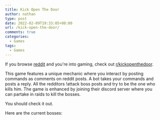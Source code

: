```yaml
---
title: Kick Open The Door
author: nathan
type: post
date: 2022-02-09T19:33:05+00:00
url: /kick-open-the-door/
comments: true
categories:
  - Games
tags:
  - Games
---
```

If you browse [reddit][1] and you're into gaming, check out [r/kickopenthedoor][2].

<!--more-->

This game features a unique mechanic where you interact by posting commands as comments on reddit posts. A bot takes your commands and posts a reply. All the redditors !attack boss posts and try to be the one who kills him. The game is enhanced by joining their discord server where you can partake in raids to kill the bosses.

You should check it out.

Here are the current bosses:
<div id="boss-list"></div>

 [1]: https://www.reddit.com
 [2]: https://www.reddit.com/r/kickopenthedoor

<style>
    div#boss-list {
        display: flex;
        flex-direction: row;
        width: 100%;
        flex-wrap: wrap;
    }
    .boss-info {
        background: #fff;
        border-radius: 2px;
        display: inline-block;
        min-height: 150px;
        margin: 1rem;
        position: relative;
        width: 300px;
        box-shadow: 0 19px 38px rgb(0 0 0 / 30%), 0 15px 12px rgb(0 0 0 / 22%);
        flex: none;
    }
    .boss-attributes {
        display: flex;
    }
    .boss-attributes span {
        display: block;
        width: 100%;
        padding: 5px;
        margin: 3px;
        border-radius: 5px;
        color: black;
    }
    .boss-attributes span.weak {
        background: #9c9;
    }
    .boss-attributes span.neutral {
        background: #dddcdc;
    }
    .boss-attributes span.resist {
        background: #d98b8b;
    }
    .boss-info .header {
        background: #6091de;
        padding: 8px;
    }
    .boss-info .header a {
        color: white;
    }
    .boss-content {
        padding: 8px 16px 16px 16px;
    }
</style>

<script>
    window.addEventListener('DOMContentLoaded', () => $.getJSON('https://firebasestorage.googleapis.com/v0/b/thewizardsmanse-8e843.appspot.com/o/kotd.json?alt=media', data => {
        const bossList = $('#boss-list');
        data.forEach(boss => {
            const bossInfo = $('<div class="boss-info"></div>');
            bossInfo.append(`<div class="header"><a href="https://www.reddit.com${boss.permalink}">${boss.title}</a></div>`);
            const bossContent = $(`<div class="boss-content"><a href="https://www.reddit.com${boss.permalink}"><img src="${boss.thumbnail}"></img></a></div>`);
            const totalHP = boss.title.match(/\[Health:([0-9]+)\]/)[1];
            const remainingHP = boss.link_flair_text.match(/\[Health: ([0-9]+)\]/)[1];
            bossContent.append(`<div class="hp"> / ${totalHP}</div>`)
            const bossAttributes = $('<div class="boss-attributes"></div>');
            const weak = $(`<span class="weak">${boss.weak.join(', ')}</span>`);
            bossAttributes.append(weak);
            const neutral = $(`<span class="neutral">${boss.neutral.join(', ')}</span>`);
            bossAttributes.append(neutral);
            const resist = $(`<span class="resist">${boss.resist.join(', ')}</span>`);
            bossAttributes.append(resist);
            bossContent.append(bossAttributes);
            bossInfo.append(bossContent)
            bossList.append(bossInfo);
        });
    }));
</script>